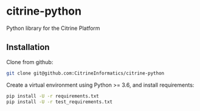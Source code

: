 # citrine-python
Python library for the Citrine Platform

## Installation
Clone from github:
```bash
git clone git@github.com:CitrineInformatics/citrine-python
```

Create a virtual environment using Python >= 3.6, and install requirements:
```bash
pip install -U -r requirements.txt
pip install -U -r test_requirements.txt
```
